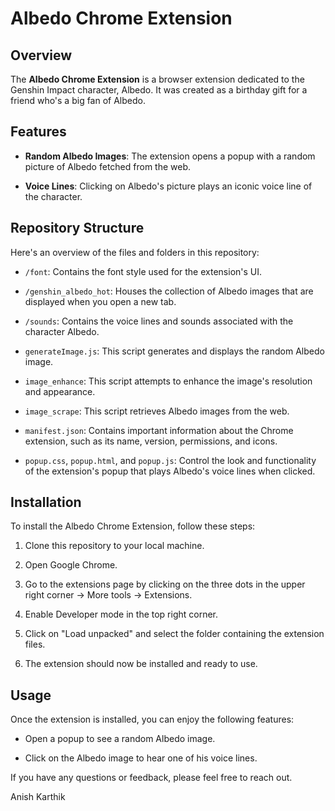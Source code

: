 # Albedo Chrome Extension

## Overview

The **Albedo Chrome Extension** is a browser extension dedicated to the Genshin Impact character, Albedo. It was created as a birthday gift for a friend who's a big fan of Albedo.

## Features

- **Random Albedo Images**: The extension opens a popup with a random picture of Albedo fetched from the web. 

- **Voice Lines**: Clicking on Albedo's picture plays an iconic voice line of the character.

## Repository Structure

Here's an overview of the files and folders in this repository:

- `/font`: Contains the font style used for the extension's UI.

- `/genshin_albedo_hot`: Houses the collection of Albedo images that are displayed when you open a new tab.

- `/sounds`: Contains the voice lines and sounds associated with the character Albedo.

- `generateImage.js`: This script generates and displays the random Albedo image.

- `image_enhance`: This script attempts to enhance the image's resolution and appearance.

- `image_scrape`: This script retrieves Albedo images from the web.

- `manifest.json`: Contains important information about the Chrome extension, such as its name, version, permissions, and icons.

- `popup.css`, `popup.html`, and `popup.js`: Control the look and functionality of the extension's popup that plays Albedo's voice lines when clicked.

## Installation

To install the Albedo Chrome Extension, follow these steps:

1. Clone this repository to your local machine.

2. Open Google Chrome.

3. Go to the extensions page by clicking on the three dots in the upper right corner -> More tools -> Extensions.

4. Enable Developer mode in the top right corner.

5. Click on "Load unpacked" and select the folder containing the extension files.

6. The extension should now be installed and ready to use.

## Usage

Once the extension is installed, you can enjoy the following features:

- Open a popup to see a random Albedo image.

- Click on the Albedo image to hear one of his voice lines.

If you have any questions or feedback, please feel free to reach out.

Anish Karthik
